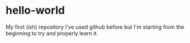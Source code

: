 # hello-world
My first (ish) repository
I've used github before but I'm starting from the beginning to try and properly learn it.
